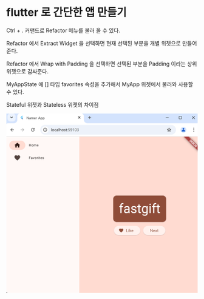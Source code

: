 # flutter 로 간단한 앱 만들기

Ctrl + . 커맨드로 Refactor 메뉴를 불러 올 수 있다.

Refactor 에서 Extract Widget 을 선택하면 현재 선택된 부분을 개별 위젯으로 만들어준다.

Refactor 에서 Wrap with Padding 을 선택하면 선택된 부분을 Padding 이라는 상위 위젯으로 감싸준다.

MyAppState 에 <WordPair>[] 타입 favorites 속성을 추가해서 MyApp 위젯에서 불러와 사용할 수 있다.

Stateful 위젯과 Stateless 위젯의 차이점

![alt text](image-3.png)
